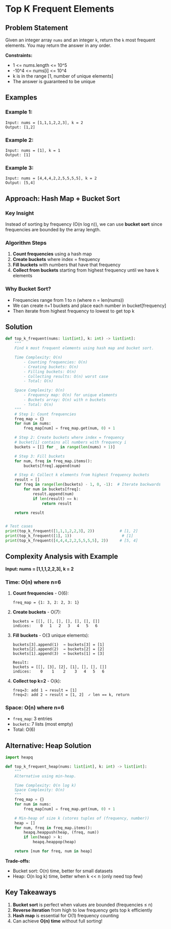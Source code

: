 # Top K Frequent Elements

## Problem Statement
Given an integer array `nums` and an integer `k`, return the `k` most frequent elements. You may return the answer in any order.

**Constraints:**
- 1 <= nums.length <= 10^5
- -10^4 <= nums[i] <= 10^4
- k is in the range [1, number of unique elements]
- The answer is guaranteed to be unique

## Examples

### Example 1:
```
Input: nums = [1,1,1,2,2,3], k = 2
Output: [1,2]
```

### Example 2:
```
Input: nums = [1], k = 1
Output: [1]
```

### Example 3:
```
Input: nums = [4,4,4,2,2,5,5,5,5], k = 2
Output: [5,4]
```

## Approach: Hash Map + Bucket Sort

### Key Insight
Instead of sorting by frequency (O(n log n)), we can use **bucket sort** since frequencies are bounded by the array length.

### Algorithm Steps
1. **Count frequencies** using a hash map
2. **Create buckets** where index = frequency
3. **Fill buckets** with numbers that have that frequency
4. **Collect from buckets** starting from highest frequency until we have k elements

### Why Bucket Sort?
- Frequencies range from 1 to n (where n = len(nums))
- We can create n+1 buckets and place each number in bucket[frequency]
- Then iterate from highest frequency to lowest to get top k

## Solution

```python
def top_k_frequent(nums: list[int], k: int) -> list[int]:
    """
    Find k most frequent elements using hash map and bucket sort.

    Time Complexity: O(n)
        - Counting frequencies: O(n)
        - Creating buckets: O(n)
        - Filling buckets: O(n)
        - Collecting results: O(n) worst case
        - Total: O(n)

    Space Complexity: O(n)
        - Frequency map: O(n) for unique elements
        - Buckets array: O(n) with n buckets
        - Total: O(n)
    """
    # Step 1: Count frequencies
    freq_map = {}
    for num in nums:
        freq_map[num] = freq_map.get(num, 0) + 1

    # Step 2: Create buckets where index = frequency
    # bucket[i] contains all numbers with frequency i
    buckets = [[] for _ in range(len(nums) + 1)]

    # Step 3: Fill buckets
    for num, freq in freq_map.items():
        buckets[freq].append(num)

    # Step 4: Collect k elements from highest frequency buckets
    result = []
    for freq in range(len(buckets) - 1, 0, -1):  # Iterate backwards
        for num in buckets[freq]:
            result.append(num)
            if len(result) == k:
                return result

    return result


# Test cases
print(top_k_frequent([1,1,1,2,2,3], 2))           # [1, 2]
print(top_k_frequent([1], 1))                      # [1]
print(top_k_frequent([4,4,4,2,2,5,5,5,5], 2))     # [5, 4]
```

## Complexity Analysis with Example

**Input: nums = [1,1,1,2,2,3], k = 2**

### Time: O(n) where n=6

1. **Count frequencies** - O(6):
   ```
   freq_map = {1: 3, 2: 2, 3: 1}
   ```

2. **Create buckets** - O(7):
   ```
   buckets = [[], [], [], [], [], [], []]
   indices:    0   1   2   3   4   5   6
   ```

3. **Fill buckets** - O(3 unique elements):
   ```
   buckets[3].append(1)  → buckets[3] = [1]
   buckets[2].append(2)  → buckets[2] = [2]
   buckets[1].append(3)  → buckets[1] = [3]

   Result:
   buckets = [[], [3], [2], [1], [], [], []]
   indices:    0    1    2    3   4   5   6
   ```

4. **Collect top k=2** - O(k):
   ```
   freq=3: add 1 → result = [1]
   freq=2: add 2 → result = [1, 2]  ✓ len == k, return
   ```

### Space: O(n) where n=6
- `freq_map`: 3 entries
- `buckets`: 7 lists (most empty)
- Total: O(6)

## Alternative: Heap Solution

```python
import heapq

def top_k_frequent_heap(nums: list[int], k: int) -> list[int]:
    """
    Alternative using min-heap.

    Time Complexity: O(n log k)
    Space Complexity: O(n)
    """
    freq_map = {}
    for num in nums:
        freq_map[num] = freq_map.get(num, 0) + 1

    # Min-heap of size k (stores tuples of (frequency, number))
    heap = []
    for num, freq in freq_map.items():
        heapq.heappush(heap, (freq, num))
        if len(heap) > k:
            heapq.heappop(heap)

    return [num for freq, num in heap]
```

**Trade-offs:**
- Bucket sort: O(n) time, better for small datasets
- Heap: O(n log k) time, better when k << n (only need top few)

## Key Takeaways

1. **Bucket sort** is perfect when values are bounded (frequencies ≤ n)
2. **Reverse iteration** from high to low frequency gets top k efficiently
3. **Hash map** is essential for O(1) frequency counting
4. Can achieve **O(n) time** without full sorting!
